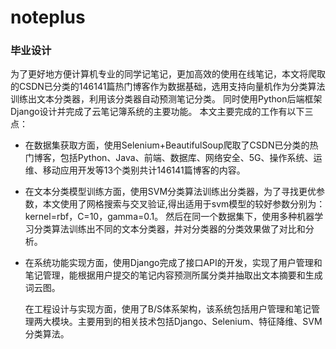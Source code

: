 # noteplus
### 毕业设计
  为了更好地方便计算机专业的同学记笔记，更加高效的使用在线笔记，本文将爬取的CSDN已分类的146141篇热门博客作为数据基础，选用支持向量机作为分类算法训练出文本分类器，利用该分类器自动预测笔记分类。
同时使用Python后端框架Django设计并完成了云笔记簿系统的主要功能。
  本文主要完成的工作有以下三点：
- 在数据集获取方面，使用Selenium+BeautifulSoup爬取了CSDN已分类的热门博客，包括Python、Java、前端、数据库、网络安全、5G、操作系统、运维、移动应用开发等13个类别共计146141篇博客的内容。
- 在文本分类模型训练方面，使用SVM分类算法训练出分类器，为了寻找更优参数，本文使用了网格搜索与交叉验证,得出适用于svm模型的较好参数分别为：kernel=rbf，C=10，gamma=0.1。
      然后在同一个数据集下，使用多种机器学习分类算法训练出不同的文本分类器，并对分类器的分类效果做了对比和分析。
- 在系统功能实现方面，使用Django完成了接口API的开发，实现了用户管理和笔记管理，能根据用户提交的笔记内容预测所属分类并抽取出文本摘要和生成词云图。
  
  在工程设计与实现方面，使用了B/S体系架构，该系统包括用户管理和笔记管理两大模块。主要用到的相关技术包括Django、Selenium、特征降维、SVM分类算法。
